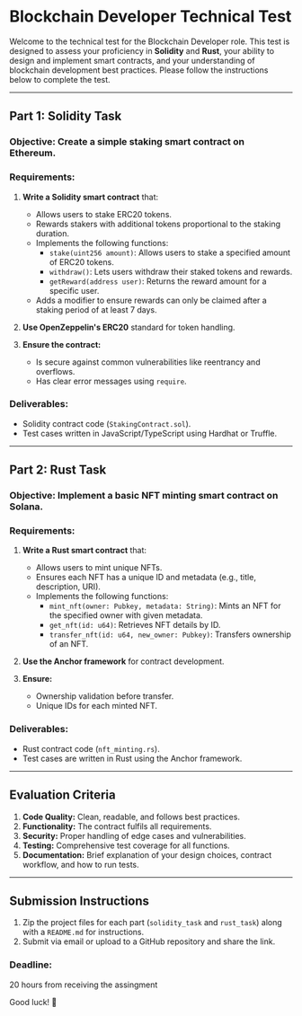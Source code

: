 # Blockchain Developer Technical Test

Welcome to the technical test for the Blockchain Developer role. This test is designed to assess your proficiency in **Solidity** and **Rust**, your ability to design and implement smart contracts, and your understanding of blockchain development best practices. Please follow the instructions below to complete the test.

---

## **Part 1: Solidity Task**
### **Objective:** Create a simple staking smart contract on Ethereum.

### **Requirements:**
1. **Write a Solidity smart contract** that:
   - Allows users to stake ERC20 tokens.
   - Rewards stakers with additional tokens proportional to the staking duration.
   - Implements the following functions:
     - `stake(uint256 amount)`: Allows users to stake a specified amount of ERC20 tokens.
     - `withdraw()`: Lets users withdraw their staked tokens and rewards.
     - `getReward(address user)`: Returns the reward amount for a specific user.
   - Adds a modifier to ensure rewards can only be claimed after a staking period of at least 7 days.

2. **Use OpenZeppelin's ERC20** standard for token handling.

3. **Ensure the contract:**
   - Is secure against common vulnerabilities like reentrancy and overflows.
   - Has clear error messages using `require`.

### **Deliverables:**
- Solidity contract code (`StakingContract.sol`).
- Test cases written in JavaScript/TypeScript using Hardhat or Truffle.

---

## **Part 2: Rust Task**
### **Objective:** Implement a basic NFT minting smart contract on Solana.

### **Requirements:**
1. **Write a Rust smart contract** that:
   - Allows users to mint unique NFTs.
   - Ensures each NFT has a unique ID and metadata (e.g., title, description, URI).
   - Implements the following functions:
     - `mint_nft(owner: Pubkey, metadata: String)`: Mints an NFT for the specified owner with given metadata.
     - `get_nft(id: u64)`: Retrieves NFT details by ID.
     - `transfer_nft(id: u64, new_owner: Pubkey)`: Transfers ownership of an NFT.

2. **Use the Anchor framework** for contract development.

3. **Ensure:**
   - Ownership validation before transfer.
   - Unique IDs for each minted NFT.

### **Deliverables:**
- Rust contract code (`nft_minting.rs`).
- Test cases are written in Rust using the Anchor framework.

---

## **Evaluation Criteria**
1. **Code Quality:** Clean, readable, and follows best practices.
2. **Functionality:** The contract fulfils all requirements.
3. **Security:** Proper handling of edge cases and vulnerabilities.
4. **Testing:** Comprehensive test coverage for all functions.
5. **Documentation:** Brief explanation of your design choices, contract workflow, and how to run tests.

---

## **Submission Instructions**
1. Zip the project files for each part (`solidity_task` and `rust_task`) along with a `README.md` for instructions.
2. Submit via email or upload to a GitHub repository and share the link.

### **Deadline:**
20 hours from receiving the assingment

Good luck! 🚀